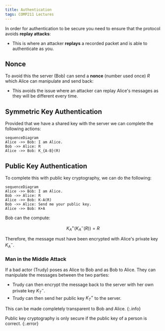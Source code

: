 ```yaml
---
title: Authentication
tags: COMP211 Lectures
---
```

In order for authentication to be secure you need to ensure that the protocol avoids **replay attacks**:

* This is where an attacker **replays** a recorded packet and is able to authenticate as you.

## Nonce
To avoid this the server (Bob) can send a **nonce** (number used once) $R$ which Alice can manipulate and send back:

* This avoids the issue where an attacker can replay Alice's messages as they will be different every time.

## Symmetric Key Authentication
Provided that we have a shared key with the server we can complete the following actions:

```mermaid
sequenceDiagram
Alice ->> Bob: I am Alice.
Bob ->> Alice: R
Alice ->> Bob: K_{A-B}(R)
```

## Public Key Authentication
To complete this with public key cryptography, we can do the following:


```mermaid
sequenceDiagram
Alice ->> Bob: I am Alice.
Bob ->> Alice: R
Alice ->> Bob: K-A(R)
Bob ->> Alice: Send me your public key.
Alice ->> Bob: K+A
```

Bob can the compute:

$$
K^+_A(K^-_A(R))=R
$$

Therefore, the message must have been encrypted with Alice's private key $K^-_A$.

### Man in the Middle Attack
If a bad actor (Trudy) poses as Alice to Bob and as Bob to Alice. They can manipulate the messages between the two parties:

* Trudy can then encrypt the message back to the server with her own private key $K^-_T$.
* Trudy can then send her public key $K^+_T$ to the server.

This can be made completely transparent to Bob and Alice.
{:.info}

Public key cryptography is only secure if the public key of a person is correct.
{:.error}